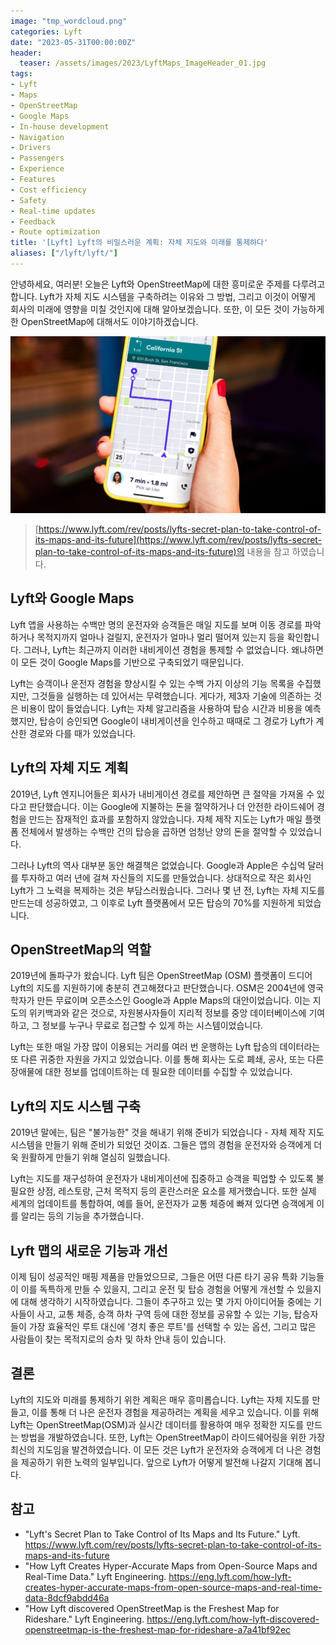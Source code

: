 ```yaml
---
image: "tmp_wordcloud.png"
categories: Lyft
date: "2023-05-31T00:00:00Z"
header:
  teaser: /assets/images/2023/LyftMaps_ImageHeader_01.jpg
tags:
- Lyft
- Maps
- OpenStreetMap
- Google Maps
- In-house development
- Navigation
- Drivers
- Passengers
- Experience
- Features
- Cost efficiency
- Safety
- Real-time updates
- Feedback
- Route optimization
title: '[Lyft] Lyft의 비밀스러운 계획: 자체 지도와 미래를 통제하다'
aliases: ["/lyft/lyft/"]
---
```


안녕하세요, 여러분! 오늘은 Lyft와 OpenStreetMap에 대한 흥미로운 주제를 다루려고 합니다. Lyft가 자체 지도 시스템을 구축하려는 이유와 그 방법, 그리고 이것이 어떻게 회사의 미래에 영향을 미칠 것인지에 대해 알아보겠습니다. 또한, 이 모든 것이 가능하게 한 OpenStreetMap에 대해서도 이야기하겠습니다.

![](/assets/images/2023/LyftMaps_ImageHeader_01.jpg)

> [https://www.lyft.com/rev/posts/lyfts-secret-plan-to-take-control-of-its-maps-and-its-future](https://www.lyft.com/rev/posts/lyfts-secret-plan-to-take-control-of-its-maps-and-its-future)의 내용을 참고 하였습니다.

## Lyft와 Google Maps

Lyft 앱을 사용하는 수백만 명의 운전자와 승객들은 매일 지도를 보며 이동 경로를 파악하거나 목적지까지 얼마나 걸릴지, 운전자가 얼마나 멀리 떨어져 있는지 등을 확인합니다. 그러나, Lyft는 최근까지 이러한 내비게이션 경험을 통제할 수 없었습니다. 왜냐하면 이 모든 것이 Google Maps를 기반으로 구축되었기 때문입니다.

Lyft는 승객이나 운전자 경험을 향상시킬 수 있는 수백 가지 이상의 기능 목록을 수집했지만, 그것들을 실행하는 데 있어서는 무력했습니다. 게다가, 제3자 기술에 의존하는 것은 비용이 많이 들었습니다. Lyft는 자체 알고리즘을 사용하여 탑승 시간과 비용을 예측했지만, 탑승이 승인되면 Google이 내비게이션을 인수하고 때때로 그 경로가 Lyft가 계산한 경로와 다를 때가 있었습니다.

## Lyft의 자체 지도 계획

2019년, Lyft 엔지니어들은 회사가 내비게이션 경로를 제안하면 큰 절약을 가져올 수 있다고 판단했습니다. 이는 Google에 지불하는 돈을 절약하거나 더 안전한 라이드쉐어 경험을 만드는 잠재적인 효과를 포함하지 않았습니다. 자체 제작 지도는 Lyft가 매일 플랫폼 전체에서 발생하는 수백만 건의 탑승을 곱하면 엄청난 양의 돈을 절약할 수 있었습니다.

그러나 Lyft의 역사 대부분 동안 해결책은 없었습니다. Google과 Apple은 수십억 달러를 투자하고 여러 년에 걸쳐 자신들의 지도를 만들었습니다. 상대적으로 작은 회사인 Lyft가 그 노력을 복제하는 것은 부담스러웠습니다. 그러나 몇 년 전, Lyft는 자체 지도를 만드는데 성공하였고, 그 이후로 Lyft 플랫폼에서 모든 탑승의 70%를 지원하게 되었습니다.

## OpenStreetMap의 역할

2019년에 돌파구가 왔습니다. Lyft 팀은 OpenStreetMap (OSM) 플랫폼이 드디어 Lyft의 지도를 지원하기에 충분히 견고해졌다고 판단했습니다. OSM은 2004년에 영국 학자가 만든 무료이며 오픈소스인 Google과 Apple Maps의 대안이었습니다. 이는 지도의 위키백과와 같은 것으로, 자원봉사자들이 지리적 정보를 중앙 데이터베이스에 기여하고, 그 정보를 누구나 무료로 접근할 수 있게 하는 시스템이었습니다.

Lyft는 또한 매일 가장 많이 이용되는 거리를 여러 번 운행하는 Lyft 탑승의 데이터라는 또 다른 귀중한 자원을 가지고 있었습니다. 이를 통해 회사는 도로 폐쇄, 공사, 또는 다른 장애물에 대한 정보를 업데이트하는 데 필요한 데이터를 수집할 수 있었습니다.

## Lyft의 지도 시스템 구축

2019년 말에는, 팀은 "불가능한" 것을 해내기 위해 준비가 되었습니다 - 자체 제작 지도 시스템을 만들기 위해 준비가 되었던 것이죠. 그들은 앱의 경험을 운전자와 승객에게 더욱 원활하게 만들기 위해 열심히 일했습니다.

Lyft는 지도를 재구성하여 운전자가 내비게이션에 집중하고 승객을 픽업할 수 있도록 불필요한 상점, 레스토랑, 근처 목적지 등의 혼란스러운 요소를 제거했습니다. 또한 실제 세계의 업데이트를 통합하여, 예를 들어, 운전자가 교통 체증에 빠져 있다면 승객에게 이를 알리는 등의 기능을 추가했습니다.

## Lyft 맵의 새로운 기능과 개선

이제 팀이 성공적인 매핑 제품을 만들었으므로, 그들은 어떤 다른 타기 공유 특화 기능들이 이를 독특하게 만들 수 있을지, 그리고 운전 및 탑승 경험을 어떻게 개선할 수 있을지에 대해 생각하기 시작하였습니다. 그들이 추구하고 있는 몇 가지 아이디어들 중에는 기사들이 사고, 교통 체증, 승객 하차 구역 등에 대한 정보를 공유할 수 있는 기능, 탑승자들이 가장 효율적인 루트 대신에 '경치 좋은 루트'를 선택할 수 있는 옵션, 그리고 많은 사람들이 찾는 목적지로의 승차 및 하차 안내 등이 있습니다.

## 결론

Lyft의 지도와 미래를 통제하기 위한 계획은 매우 흥미롭습니다. Lyft는 자체 지도를 만들고, 이를 통해 더 나은 운전자 경험을 제공하려는 계획을 세우고 있습니다. 이를 위해 Lyft는 OpenStreetMap(OSM)과 실시간 데이터를 활용하여 매우 정확한 지도를 만드는 방법을 개발하였습니다. 또한, Lyft는 OpenStreetMap이 라이드쉐어링을 위한 가장 최신의 지도임을 발견하였습니다. 이 모든 것은 Lyft가 운전자와 승객에게 더 나은 경험을 제공하기 위한 노력의 일부입니다. 앞으로 Lyft가 어떻게 발전해 나갈지 기대해 봅니다.

## 참고

* "Lyft's Secret Plan to Take Control of Its Maps and Its Future." Lyft. https://www.lyft.com/rev/posts/lyfts-secret-plan-to-take-control-of-its-maps-and-its-future
* "How Lyft Creates Hyper-Accurate Maps from Open-Source Maps and Real-Time Data." Lyft Engineering. https://eng.lyft.com/how-lyft-creates-hyper-accurate-maps-from-open-source-maps-and-real-time-data-8dcf9abdd46a
* "How Lyft discovered OpenStreetMap is the Freshest Map for Rideshare." Lyft Engineering. https://eng.lyft.com/how-lyft-discovered-openstreetmap-is-the-freshest-map-for-rideshare-a7a41bf92ec